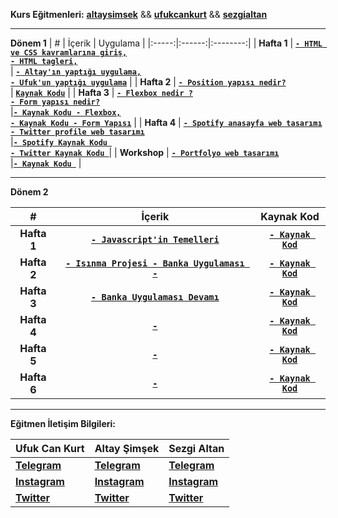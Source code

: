 **Kurs Eğitmenleri:** [**altaysimsek**](https://github.com/altaysimsek) && [**ufukcankurt**](https://github.com/ufukcankurt) && [**sezgialtan**](https://github.com/Szqii)

---

**Dönem 1**
| # | İçerik | Uygulama |
|:-----:|:------:|:--------:|
| **Hafta 1** | [**`- HTML ve CSS kavramlarına giriş,`**<br>**`- HTML tagleri,`**<br>](_data/_documents/week_1/README.md) | **[`- Altay'ın yaptığı uygulama,`](https://codepen.io/asimsek/pen/mdMPGJg)**<br>**[`- Ufuk'un yaptığı uygulama`](https://codepen.io/ufukcankurt/pen/yLoVEYM?editors=1100)** |
| **Hafta 2** | [**`- Position yapısı nedir?`**<br>](_data/_documents/week_2/README.md) | [**`Kaynak Kodu`**](_data/_examples/week_2/) |
| **Hafta 3** | **[`- Flexbox nedir ?`<br>`- Form yapısı nedir?`<br>](_data/_documents/week_3/README.md)** |[**`- Kaynak Kodu - Flexbox,`**](_data/_examples/week_3/Flex) **<br>** [**`- Kaynak Kodu - Form Yapısı`**](_data/_examples/week_3/Form) |
| **Hafta 4** | **[`- Spotify anasayfa web tasarımı`<br>](_data/_documents/week_4/README.md)** **[`- Twitter profile web tasarımı`<br>](_data/_documents/week_4_2022/README.md)** |[**`- Spotify Kaynak Kodu `**](_data/_examples/week_4) <br> [**`- Twitter Kaynak Kodu `**](_data/_examples/week_4_2022)|
| **Workshop** | **[`- Portfolyo web tasarımı`<br>](_data/_documents/workshop/README.md)** |[**`- Kaynak Kodu `**](_data/_examples/workshop) |

---

**Dönem 2**

|      #      |                                       İçerik                                       |                   Kaynak Kod                    |
| :---------: | :--------------------------------------------------------------------------------: | :---------------------------------------------: |
| **Hafta 1** |       [**`- Javascript'in Temelleri`**](_jsdata/_documents/week_1/README.md)       | [**`- Kaynak Kod`**](_jsdata/_examples/week_1/) |
| **Hafta 2** | [**`- Isınma Projesi - Banka Uygulaması -`**](_jsdata/_documents/week_2/README.md) | [**`- Kaynak Kod`**](_jsdata/_examples/week_2/) |
| **Hafta 3** |       [**`- Banka Uygulaması Devamı`**](_jsdata/_documents/week_3/README.md)       | [**`- Kaynak Kod`**](_jsdata/_examples/week_2/) |
| **Hafta 4** |                                    **[`-`]()**                                     |             [**`- Kaynak Kod`**]()              |
| **Hafta 5** |                                    **[`-`]()**                                     |             [**`- Kaynak Kod`**]()              |
| **Hafta 6** |                                    **[`-`]()**                                     |             [**`- Kaynak Kod`**]()              |

---

**Eğitmen İletişim Bilgileri:**

| **Ufuk Can Kurt**                                        | **Altay Şimşek**                                          | **Sezgi Altan**                                       |
| -------------------------------------------------------- | --------------------------------------------------------- | ----------------------------------------------------- |
| [**Telegram**](https://t.me/ufukcankurt/)                | [**Telegram**](https://t.me/altitans/)                    | [**Telegram**](https://t.me/sezgiwtf/)                |
| [**Instagram**](https://www.instagram.com/ufukcankurt_/) | [**Instagram**](https://www.instagram.com/altay.simsekk/) | [**Instagram**](https://www.instagram.com/sezgi.wtf/) |
| [**Twitter**](https://twitter.com/ufukcankurt_/)         | [**Twitter**](https://twitter.com/altitans/)              | [**Twitter**](https://twitter.com/sezgiwtf/)          |
